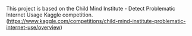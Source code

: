 This project is based on the Child Mind Institute - Detect Problematic Internet Usage Kaggle competition. (https://www.kaggle.com/competitions/child-mind-institute-problematic-internet-use/overview)